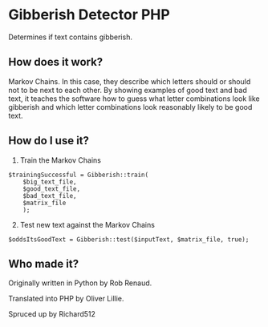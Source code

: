 # Gibberish Detector PHP
Determines if text contains gibberish.

## How does it work?

Markov Chains. In this case, they describe which letters should or should not to be next to each other. By showing examples of good text and bad text, it teaches the software how to guess what letter combinations look like gibberish and which letter combinations look reasonably likely to be good text.

## How do I use it?

1) Train the Markov Chains
```
$trainingSuccessful = Gibberish::train(
	$big_text_file,
	$good_text_file,
	$bad_text_file,
	$matrix_file
	);
```

2) Test new text against the Markov Chains
```
$oddsItsGoodText = Gibberish::test($inputText, $matrix_file, true);
```

## Who made it?

Originally written in Python by Rob Renaud.

Translated into PHP by Oliver Lillie.

Spruced up by Richard512
